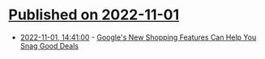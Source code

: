 # [Published on 2022-11-01](index.md)

* [2022-11-01, 14:41:00](https://tech.slashdot.org/story/22/11/01/1438209/googles-new-shopping-features-can-help-you-snag-good-deals?utm_source=rss1.0mainlinkanon&utm_medium=feed) - [Google's New Shopping Features Can Help You Snag Good Deals](https://tech.slashdot.org/story/22/11/01/1438209/googles-new-shopping-features-can-help-you-snag-good-deals?utm_source=rss1.0mainlinkanon&utm_medium=feed)

